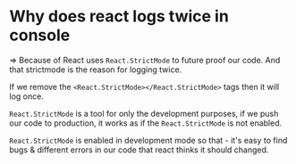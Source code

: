 # Why does react logs twice in console

=> Because of React uses `React.StrictMode` to future proof our code. And that strictmode is the reason for logging twice.

If we remove the `<React.StrictMode></React.StrictMode>` tags then it will log once.

`React.StrictMode` is a tool for only the development purposes, if we push our code to production, it works as if the `React.StrictMode` is not enabled.

`React.StrictMode` is enabled in development mode so that - it's easy to find bugs & different errors in our code that react thinks it should changed.
